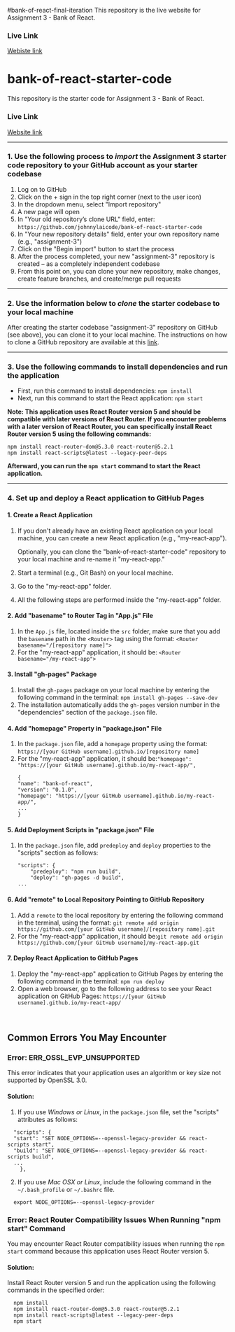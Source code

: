 #bank-of-react-final-iteration
This repository is the live website for Assignment 3 - Bank of React.

### Live Link
[Webiste link](https://vdynak.github.io/assignment-3/)



# bank-of-react-starter-code
This repository is the starter code for Assignment 3 - Bank of React.

### Live Link 
[Website link](https://johnnylaicode.github.io/bank-of-react-starter-code/)

----------
### 1. Use the following process to ***import*** the Assignment 3 starter code repository to your GitHub account as your starter codebase
1.	Log on to GitHub
2.	Click on the + sign in the top right corner (next to the user icon)
3.	In the dropdown menu, select "Import repository"
4.	A new page will open
5.	In "Your old repository’s clone URL" field, enter: `https://github.com/johnnylaicode/bank-of-react-starter-code`
6.	In "Your new repository details" field, enter your own repository name (e.g., "assignment-3")
7.	Click on the "Begin import" button to start the process
8.	After the process completed, your new "assignment-3" repository is created – as a completely independent codebase
9.	From this point on, you can clone your new repository, make changes, create feature branches, and create/merge pull requests

----------
### 2. Use the information below to ***clone*** the starter codebase to your local machine
After creating the starter codebase "assignment-3" repository on GitHub (see above), you can clone it to your local machine. The instructions on how to clone a GitHub repository are available at this [link](https://docs.github.com/en/repositories/creating-and-managing-repositories/cloning-a-repository).

----------
### 3. Use the following commands to install dependencies and run the application

- First, run this command to install dependencies: ```npm install```
- Next, run this command to start the React application: ```npm start```

**Note: This application uses React Router version 5 and should be compatible with later versions of React Router. If you encounter problems with a later version of React Router, you can specifically install React Router version 5 using the following commands:** 
```
npm install react-router-dom@5.3.0 react-router@5.2.1
npm install react-scripts@latest --legacy-peer-deps 
``` 
**Afterward, you can run the ```npm start``` command to start the React application.**

----------
### 4. Set up and deploy a React application to GitHub Pages
#### 1. Create a React Application
1. If you don't already have an existing React application on your local machine, you can create a new React application (e.g., "my-react-app").

    Optionally, you can clone the "bank-of-react-starter-code" repository to your local machine and re-name it "my-react-app."
2. Start a terminal (e.g., Git Bash) on your local machine.
3. Go to the "my-react-app" folder.
4. All the following steps are performed inside the "my-react-app" folder. 

#### 2. Add "basename" to Router Tag in "App.js" File
1. In the `App.js` file, located inside the `src` folder, make sure that you add the `basename` path in the `<Router>` tag using the format: `<Router basename="/[repository name]">`
2. For the "my-react-app" application, it should be: `<Router basename="/my-react-app">`

#### 3. Install "gh-pages" Package
1. Install the `gh-pages` package on your local machine by entering the following command in the terminal: `npm install gh-pages --save-dev`
2. The installation automatically adds the `gh-pages` version number in the "dependencies" section of the `package.json` file.

#### 4. Add "homepage" Property in "package.json" File
1. In the `package.json` file, add a `homepage` property using the format: `https://[your GitHub username].github.io/[repository name]`
2. For the "my-react-app" application, it should be:`"homepage": "https://[your GitHub username].github.io/my-react-app/",` 
    ```
    {
    "name": "bank-of-react",
    "version": "0.1.0",
    "homepage": "https://[your GitHub username].github.io/my-react-app/",
    ...
    }
    ```

#### 5. Add Deployment Scripts in "package.json" File
1. In the `package.json` file, add `predeploy` and `deploy` properties to the "scripts" section as follows:
    ```
    "scripts": {
        "predeploy": "npm run build",
        "deploy": "gh-pages -d build",
    ...
    ```

#### 6. Add "remote" to Local Repository Pointing to GitHub Repository
1. Add a `remote` to the local repository by entering the following command in the terminal, using the format: `git remote add origin https://github.com/[your GitHub username]/[repository name].git`
2. For the "my-react-app" application, it should be:`git remote add origin https://github.com/[your GitHub username]/my-react-app.git` 

#### 7. Deploy React Application to GitHub Pages
1. Deploy the "my-react-app" application to GitHub Pages by entering the following command in the terminal: `npm run deploy`
2. Open a web browser, go to the following address to see your React application on GitHub Pages: `https://[your GitHub username].github.io/my-react-app/` 

<br/>

## Common Errors You May Encounter
### Error: ERR_OSSL_EVP_UNSUPPORTED
This error indicates that your application uses an algorithm or key size not supported by OpenSSL 3.0.
#### Solution: 
1. If you use *Windows or Linux*, in the `package.json` file, set the "scripts" attributes as follows:

```
  "scripts": {
  "start": "SET NODE_OPTIONS=--openssl-legacy-provider && react-scripts start", 
  "build": "SET NODE_OPTIONS=--openssl-legacy-provider && react-scripts build", 
  ...
    },
```

2. If you use *Mac OSX or Linux*, include the following command in the `~/.bash_profile` or `~/.bashrc` file.

```
  export NODE_OPTIONS=--openssl-legacy-provider
```

### Error: React Router Compatibility Issues When Running "npm start" Command
You may encounter React Router compatibility issues when running the `npm start` command because this application uses React Router version 5. 
#### Solution: 
Install React Router version 5 and run the application using the following commands in the specified order: 

```
  npm install
  npm install react-router-dom@5.3.0 react-router@5.2.1 
  npm install react-scripts@latest --legacy-peer-deps 
  npm start
```

